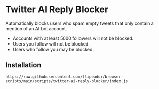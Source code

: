 # Twitter AI Reply Blocker

Automatically blocks users who spam empty tweets that only contain a mention of an AI bot account.

- Accounts with at least 5000 followers will not be blocked.
- Users you follow will not be blocked.
- Users who follow you may be blocked.

## Installation

```
https://raw.githubusercontent.com/flipeador/browser-scripts/main/scripts/twitter-ai-reply-blocker/index.js
```
